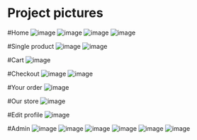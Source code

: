 # Project pictures

#Home
![image](https://github.com/dinhphu96/cougar-frontend/assets/124566792/8ccd3ec7-a567-432f-ac27-5f30db9dc7ce)
![image](https://github.com/dinhphu96/cougar-frontend/assets/124566792/2adbc17a-0678-4c20-81b3-02051a7577c4)
![image](https://github.com/dinhphu96/cougar-frontend/assets/124566792/b02c2d70-c2fa-459c-8984-54843ff69116)
![image](https://github.com/dinhphu96/cougar-frontend/assets/124566792/ca810f15-d660-41d8-b2e0-95f76a10e8a0)

#Single product
![image](https://github.com/dinhphu96/cougar-frontend/assets/124566792/bc81af6a-d722-45db-b4e4-5d4986b2ff56)
![image](https://github.com/dinhphu96/cougar-frontend/assets/124566792/93cee21a-7758-405b-8fc3-e9c2f842b06a)

#Cart
![image](https://github.com/dinhphu96/cougar-frontend/assets/124566792/451c8857-dc83-481a-80af-15fdb961a460)

#Checkout
![image](https://github.com/dinhphu96/cougar-frontend/assets/124566792/b8b13fa1-f0e0-4fec-a53c-de6c9c156175)
![image](https://github.com/dinhphu96/cougar-frontend/assets/124566792/3321d5dc-3a43-4fd9-af36-0092efa1f54c)

#Your order
![image](https://github.com/dinhphu96/cougar-frontend/assets/124566792/8d889c44-25d0-40c4-b40a-83bbdef27299)

#Our store
![image](https://github.com/dinhphu96/cougar-frontend/assets/124566792/da10bd64-d87e-4131-8038-68a0a1145f92)

#Edit profile
![image](https://github.com/dinhphu96/cougar-frontend/assets/124566792/c87975f9-ef46-4d61-b195-3d91c1f437fa)

#Admin
![image](https://github.com/dinhphu96/cougar-frontend/assets/124566792/11548093-fe76-4268-b506-dcdda99ee94a)
![image](https://github.com/dinhphu96/cougar-frontend/assets/124566792/60c66424-5c5a-46f3-b341-a192d9446b97)
![image](https://github.com/dinhphu96/cougar-frontend/assets/124566792/398b6849-5466-4dfb-8bd1-63fc985f3bb0)
![image](https://github.com/dinhphu96/cougar-frontend/assets/124566792/f1a1a1bb-fc56-40b6-a8a7-09537be443a4)
![image](https://github.com/dinhphu96/cougar-frontend/assets/124566792/9e7055dd-d46c-4b7b-be3b-4b49ed4448cf)
![image](https://github.com/dinhphu96/cougar-frontend/assets/124566792/84e0e234-ae9e-483c-b3a1-073a94355a62)















